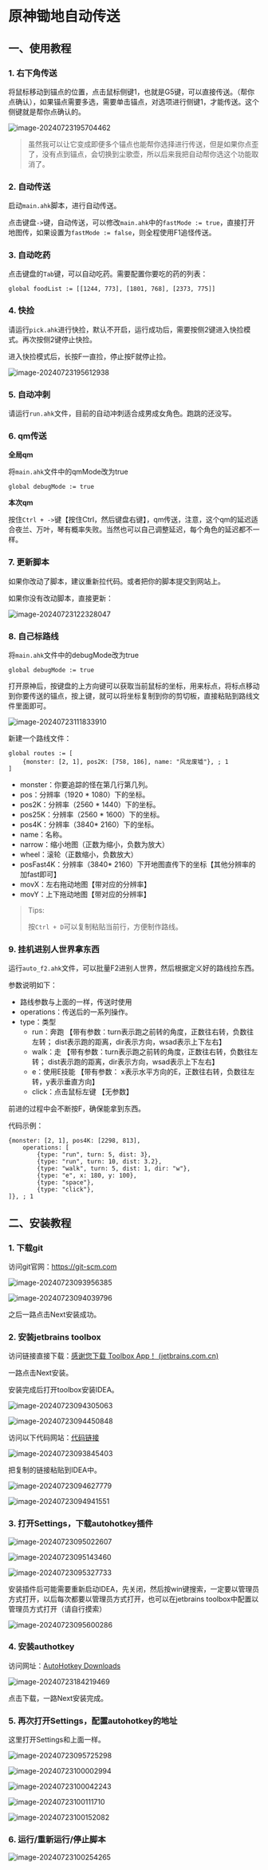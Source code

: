 # 原神锄地自动传送

## 一、使用教程

### 1. 右下角传送

将鼠标移动到锚点的位置，点击鼠标侧键1，也就是G5键，可以直接传送。（帮你点确认），如果锚点需要多选，需要单击锚点，对选项进行侧键1，才能传送。这个侧键就是帮你点确认的。

![image-20240723195704462](./README.assets/image-20240723195704462.png)

> 虽然我可以让它变成即便多个锚点也能帮你选择进行传送，但是如果你点歪了，没有点到锚点，会切换到尘歌壶，所以后来我把自动帮你选这个功能取消了。



### 2. 自动传送

启动`main.ahk`脚本，进行自动传送。

点击键盘`->`键，自动传送，可以修改`main.ahk`中的`fastMode := true`，直接打开地图传，如果设置为`fastMode := false`，则全程使用F1追怪传送。



### 3. 自动吃药

点击键盘的`Tab`键，可以自动吃药。需要配置你要吃的药的列表：

```
global foodList := [[1244, 773], [1801, 768], [2373, 775]]
```



### 4. 快捡

请运行`pick.ahk`进行快捡，默认不开启，运行成功后，需要按侧2键进入快捡模式。再次按侧2键停止快捡。

进入快捡模式后，长按F一直捡，停止按F就停止捡。

![image-20240723195612938](./README.assets/image-20240723195612938.png)



### 5. 自动冲刺

请运行`run.ahk`文件，目前的自动冲刺适合成男成女角色。跑跳的还没写。



### 6. qm传送

**全局qm**

将`main.ahk`文件中的qmMode改为true

```
global debugMode := true
```

**本次qm**

按住`Ctrl + ->`键【按住Ctrl，然后键盘右键】，qm传送，注意，这个qm的延迟适合夜兰、万叶，琴有概率失败。当然也可以自己调整延迟，每个角色的延迟都不一样。



### 7. 更新脚本

如果你改动了脚本，建议重新拉代码。或者把你的脚本提交到网站上。

如果你没有改动脚本，直接更新：

![image-20240723122328047](./README.assets/image-20240723122328047.png)



### 8. 自己标路线

将`main.ahk`文件中的debugMode改为true

```
global debugMode := true
```

打开原神后，按键盘的上方向键可以获取当前鼠标的坐标，用来标点，将标点移动到你要传送的锚点，按上键，就可以将坐标复制到你的剪切板，直接粘贴到路线文件里面即可。

![image-20240723111833910](./README.assets/image-20240723111833910.png)

新建一个路线文件：

```
global routes := [
    {monster: [2, 1], pos2K: [758, 186], name: "风龙废墟"}, ; 1
]
```

- monster：你要追踪的怪在第几行第几列。
- pos：分辨率（1920 * 1080）下的坐标。
- pos2K：分辨率（2560 * 1440）下的坐标。
- pos25K：分辨率（2560 * 1600）下的坐标。
- pos4K：分辨率（3840* 2160）下的坐标。
- name：名称。
- narrow：缩小地图（正数为缩小，负数为放大）
- wheel：滚轮（正数缩小，负数放大）
- posFast4K：分辨率（3840* 2160）下开地图直传下的坐标【其他分辨率的加fast即可】
- movX：左右拖动地图【带对应的分辨率】
- movY：上下拖动地图【带对应的分辨率】

> Tips:
>
> 按`Ctrl + D`可以复制粘贴当前行，方便制作路线。



### 9. 挂机进别人世界拿东西

运行`auto_f2.ahk`文件，可以批量F2进别人世界，然后根据定义好的路线捡东西。

参数说明如下：

- 路线参数与上面的一样，传送时使用
- operations：传送后的一系列操作。
- type：类型
  - run：奔跑 【带有参数：turn表示跑之前转的角度，正数往右转，负数往左转； dist表示跑的距离，dir表示方向，wsad表示上下左右】
  - walk：走 【带有参数：turn表示跑之前转的角度，正数往右转，负数往左转； dist表示跑的距离，dir表示方向，wsad表示上下左右】
  - e：使用E技能 【带有参数： x表示水平方向的E，正数往右转，负数往左转，y表示垂直方向】
  - click：点击鼠标左键 【无参数】


前进的过程中会不断按F，确保能拿到东西。

代码示例：

```
{monster: [2, 1], pos4K: [2298, 813],
    operations: [
        {type: "run", turn: 5, dist: 3},
        {type: "run", turn: 10, dist: 3.2},
        {type: "walk", turn: 5, dist: 1, dir: "w"},
        {type: "e", x: 180, y: 100},
        {type: "space"},
        {type: "click"},
]}, ; 1
```



## 二、安装教程

### 1. 下载git

访问git官网：https://git-scm.com

![image-20240723093956385](./README.assets/image-20240723093956385.png)

![image-20240723094039796](./README.assets/image-20240723094039796.png)

之后一路点击Next安装成功。



### 2. 安装jetbrains toolbox

访问链接直接下载：[感谢您下载 Toolbox App！ (jetbrains.com.cn)](https://www.jetbrains.com.cn/toolbox-app/download/download-thanks.html)

一路点击Next安装。

安装完成后打开toolbox安装IDEA。

![image-20240723094305063](./README.assets/image-20240723094305063.png)

![image-20240723094450848](./README.assets/image-20240723094450848.png)



访问以下代码网站：[代码链接](http://106.55.181.191:12200/root/game_helper)

![image-20240723093845403](./README.assets/image-20240723093845403.png)



把复制的链接粘贴到IDEA中。

![image-20240723094627779](./README.assets/image-20240723094627779.png)

![image-20240723094941551](./README.assets/image-20240723094941551.png)



### 3. 打开Settings，下载autohotkey插件

![image-20240723095022607](./README.assets/image-20240723095022607.png)

![image-20240723095143460](./README.assets/image-20240723095143460.png)

![image-20240723095327733](./README.assets/image-20240723095327733.png)

安装插件后可能需要重新启动IDEA，先关闭，然后按win键搜索，一定要以管理员方式打开，以后每次都要以管理员方式打开，也可以在jetbrains toolbox中配置以管理员方式打开（请自行摸索）

![image-20240723095600286](./README.assets/image-20240723095600286.png)

### 4. 安装authotkey

访问网址：[AutoHotkey Downloads](https://www.autohotkey.com/download/)

![image-20240723184219469](./README.assets/image-20240723184219469.png)

点击下载，一路Next安装完成。



### 5. 再次打开Settings，配置autohotkey的地址

这里打开Settings和上面一样。

![image-20240723095725298](./README.assets/image-20240723095725298.png)

![image-20240723100002994](./README.assets/image-20240723100002994.png)

![image-20240723100042243](./README.assets/image-20240723100042243.png)

![image-20240723100111710](./README.assets/image-20240723100111710.png)

![image-20240723100152082](./README.assets/image-20240723100152082.png)



### 6. 运行/重新运行/停止脚本

![image-20240723100254265](./README.assets/image-20240723100254265.png)



